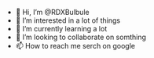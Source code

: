- 👋 Hi, I’m @RDXBulbule
- 👀 I’m interested in a lot of things
- 🌱 I’m currently learning a lot
- 💞️ I’m looking to collaborate on somthing
- 📫 How to reach me serch on google

<!---
RDXBulbule/RDXBulbule is a ✨ special ✨ repository because its `README.md` (this file) appears on your GitHub profile.
You can click the Preview link to take a look at your changes.
--->
